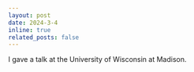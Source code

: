 ```yaml
---
layout: post
date: 2024-3-4
inline: true
related_posts: false
---
```


I gave a talk at the University of Wisconsin at Madison.